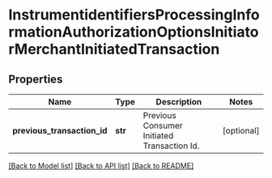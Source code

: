# InstrumentidentifiersProcessingInformationAuthorizationOptionsInitiatorMerchantInitiatedTransaction

## Properties
Name | Type | Description | Notes
------------ | ------------- | ------------- | -------------
**previous_transaction_id** | **str** | Previous Consumer Initiated Transaction Id. | [optional] 

[[Back to Model list]](../README.md#documentation-for-models) [[Back to API list]](../README.md#documentation-for-api-endpoints) [[Back to README]](../README.md)


